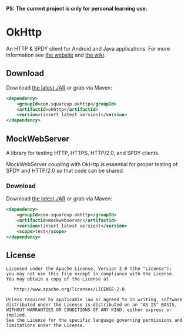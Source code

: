 **PS: The current project is only for personal learning use.**



OkHttp
======

An HTTP & SPDY client for Android and Java applications. For more information see [the website][1] and [the wiki][2].

Download
--------

Download [the latest JAR][3] or grab via Maven:

```xml
<dependency>
    <groupId>com.squareup.okhttp</groupId>
    <artifactId>okhttp</artifactId>
    <version>(insert latest version)</version>
</dependency>
```


MockWebServer
-------------

A library for testing HTTP, HTTPS, HTTP/2.0, and SPDY clients.

MockWebServer coupling with OkHttp is essential for proper testing of SPDY and HTTP/2.0 so that code can be shared.

### Download

Download [the latest JAR][4] or grab via Maven:

```xml
<dependency>
    <groupId>com.squareup.okhttp</groupId>
    <artifactId>mockwebserver</artifactId>
    <version>(insert latest version)</version>
    <scope>test</scope>
</dependency>
```


License
-------

    Licensed under the Apache License, Version 2.0 (the "License");
    you may not use this file except in compliance with the License.
    You may obtain a copy of the License at

       http://www.apache.org/licenses/LICENSE-2.0

    Unless required by applicable law or agreed to in writing, software
    distributed under the License is distributed on an "AS IS" BASIS,
    WITHOUT WARRANTIES OR CONDITIONS OF ANY KIND, either express or implied.
    See the License for the specific language governing permissions and
    limitations under the License.


 [1]: http://square.github.io/okhttp
 [2]: https://github.com/square/okhttp/wiki
 [3]: http://repository.sonatype.org/service/local/artifact/maven/redirect?r=central-proxy&g=com.squareup.okhttp&a=okhttp&v=LATEST
 [4]: http://repository.sonatype.org/service/local/artifact/maven/redirect?r=central-proxy&g=com.squareup.okhttp&a=mockwebserver&v=LATEST
